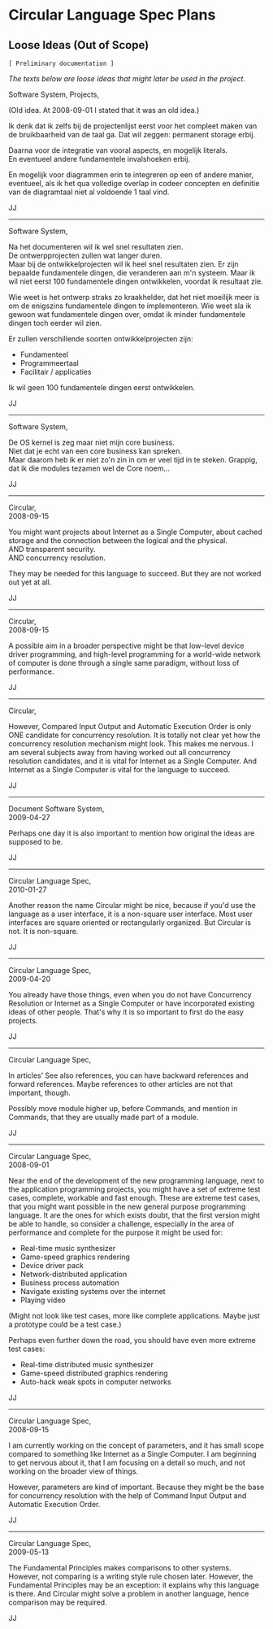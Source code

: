 ﻿Circular Language Spec Plans
============================

Loose Ideas (Out of Scope)
--------------------------

`[ Preliminary documentation ]`

*The texts below are loose ideas that might later be used in the project.*

Software System, Projects,

(Old idea. At 2008-09-01 I stated that it was an old idea.)

Ik denk dat ik zelfs bij de projectenlijst eerst voor het compleet maken van de bruikbaarheid van de taal ga. Dat wil zeggen: permanent storage erbij.

Daarna voor de integratie van vooral aspects, en mogelijk literals.  
En eventueel andere fundamentele invalshoeken erbij.

En mogelijk voor diagrammen erin te integreren op een of andere manier, eventueel, als ik het qua volledige overlap in codeer concepten en definitie van de diagramtaal niet al voldoende 1 taal vind.

JJ

-----

Software System,

Na het documenteren wil ik wel snel resultaten zien.  
De ontwerpprojecten zullen wat langer duren.  
Maar bij de ontwikkelprojecten wil ik heel snel resultaten zien. Er zijn bepaalde fundamentele dingen, die veranderen aan m'n systeem. Maar ik wil niet eerst 100 fundamentele dingen ontwikkelen, voordat ik resultaat zie.

Wie weet is het ontwerp straks zo kraakhelder, dat het niet moeilijk meer is om de enigszins fundamentele dingen te implementeren. Wie weet sla ik gewoon wat fundamentele dingen over, omdat ik minder fundamentele dingen toch eerder wil zien.

Er zullen verschillende soorten ontwikkelprojecten zijn:

- Fundamenteel
- Programmeertaal
- Facilitair / applicaties

Ik wil geen 100 fundamentele dingen eerst ontwikkelen.

JJ

-----

Software System,

De OS kernel is zeg maar niet mijn core business.  
Niet dat je echt van een core business kan spreken.  
Maar daarom heb ik er niet zo'n zin in om er veel tijd in te steken. Grappig, dat ik die modules tezamen wel de Core noem...

JJ

-----

Circular,  
2008-09-15

You might want projects about Internet as a Single Computer, about cached storage and the connection between the logical and the physical.  
AND transparent security.  
AND concurrency resolution.

They may be needed for this language to succeed. But they are not worked out yet at all.

JJ

-----

Circular,  
2008-09-15

A possible aim in a broader perspective might be that low-level device driver programming, and high-level programming for a world-wide network of computer is done through a single same paradigm, without loss of performance.

JJ

-----

Circular,

However, Compared Input Output and Automatic Execution Order is only ONE candidate for concurrency resolution. It is totally not clear yet how the concurrency resolution mechanism might look. This makes me nervous. I am several subjects away from having worked out all concurrency resolution candidates, and it is vital for Internet as a Single Computer. And Internet as a Single Computer is vital for the language to succeed.

JJ

-----

Document Software System,  
2009-04-27

Perhaps one day it is also important to mention how original the ideas are supposed to be.

JJ

-----

Circular Language Spec,  
2010-01-27

Another reason the name Circular might be nice, because if you'd use the language as a user interface, it is a non-square user interface. Most user interfaces are square oriented or rectangularly organized. But Circular is not. It is non-square.

JJ

-----

Circular Language Spec,  
2009-04-20

You already have those things, even when you do not have Concurrency Resolution or Internet as a Single Computer or have incorporated existing ideas of other people. That's why it is so important to first do the easy projects.

JJ

-----

Circular Language Spec,

In articles’ See also references, you can have backward references and forward references. Maybe references to other articles are not that important, though.

Possibly move module higher up, before Commands, and mention in Commands, that they are usually made part of a module.

JJ

-----

Circular Language Spec,  
2008-09-01

Near the end of the development of the new programming language, next to the application programming projects, you might have a set of extreme test cases, complete, workable and fast enough. These are extreme test cases, that you might want possible in the new general purpose programming language.
It are the ones for which exists doubt, that the first version might be able to handle, so consider a challenge, especially in the area of performance and complete for the purpose it might be used for:

- Real-time music synthesizer
- Game-speed graphics rendering
- Device driver pack
- Network-distributed application
- Business process automation
- Navigate existing systems over the internet
- Playing video

(Might not look like test cases, more like complete applications. Maybe just a prototype could be a test case.)

Perhaps even further down the road, you should have even more extreme test cases:

- Real-time distributed music synthesizer
- Game-speed distributed graphics rendering
- Auto-hack weak spots in computer networks

JJ

-----

Circular Language Spec,  
2008-09-15

I am currently working on the concept of parameters, and it has small scope compared to something like Internet as a Single Computer. I am beginning to get nervous about it, that I am focusing on a detail so much, and not working on the broader view of things.

However, parameters are kind of important. Because they might be the base for concurrency resolution with the help of Command Input Output and Automatic Execution Order.

JJ

-----

Circular Language Spec,  
2009-05-13

The Fundamental Principles makes comparisons to other systems. However, not comparing is a writing style rule chosen later. However, the Fundamental Principles may be an exception: it explains why this language is there. And Circular might solve a problem in another language, hence comparison may be required.

JJ